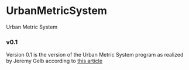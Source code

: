 # UrbanMetricSystem
Urban Metric System

### v0.1
Version 0.1 is the version of the Urban Metric System program as
realized by Jeremy Gelb according to [this article](./Tellier_et_al-2018-Regional_Science_Policy__26_Practice.pdf)